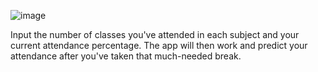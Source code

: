 ![image](https://github.com/prateekjoshi44/bunk-assist-app/assets/112314777/b96823d9-12b5-41a1-8b75-426100022641)

Input the number of classes you've attended in each subject and your current attendance percentage. The app will then work and predict your attendance after you've taken that much-needed break.
